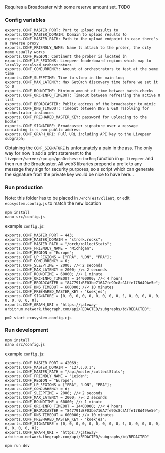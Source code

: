 Requires a Broadcaster with some reserve amount set. TODO

### Config variables
```
exports.CONF_MASTER_PORT: Port to upload results to
exports.CONF_MASTER_DOMAIN: Domain to upload results to
exports.CONF_MASTER_PATH: Path to the upload endpoint in case there's a reverse proxy
exports.CONF_FRIENDLY_NAME: Name to attach to the prober, the city name usually works
exports.CONF_REGION: Continent the prober is located in
exports.CONF_LP_REGIONS: Livepeer leaderboard regions which map to locally resolved orchestrators
exports.CONF_CONCURRENCY: Amount of orchestrators to test at the same time
exports.CONF_SLEEPTIME: Time to sleep in the main loop
exports.CONF_MAX_LATENCY: Max GetOrch discovery time before we set it to 0
exports.CONF_ROUNDTIME: Minimum amount of time between batch-checks
exports.CONF_ORCHINFO_TIMEOUT: Timeout between refreshing the active O list
exports.CONF_BROADCASTER: Public address of the broadcaster to mimic
exports.CONF_DNS_TIMEOUT: Timeout between DNS & GEO resolving for orchestrator instances
exports.CONF_PRESHARED_MASTER_KEY: password for uploading to the hodler
exports.CONF_SIGNATURE: Broadcaster signature over a message containing it's own public address
exports.CONF_GRAPH_URI: Full URL including API key to the Livepeer subgraph;
```

Obtaining the `CONF_SIGNATURE` is unfortunately a pain in the ass. The only way for now it add a print statement to the `livepeer/server/rpc.go/genOrchestratorReq` function in `go-livepeer` and then run the Broadcaster. All web3 libraries prepend a prefix to any message they sign for security purposes, so a script which can generate the signature from the private key would be nice to have here...

### Run production
Note: this folder has to be placed in `/orchTest/client`, or edit `ecosystem.config.js` to match the new location

    npm install
    nano src/config.js

example `config.js`:
```
exports.CONF_MASTER_PORT = 443;
exports.CONF_MASTER_DOMAIN = "stronk.rocks";
exports.CONF_MASTER_PATH = "/orch/collectStats";
exports.CONF_FRIENDLY_NAME = "Michigan";
exports.CONF_REGION = "Europe";
exports.CONF_LP_REGIONS = ["FRA", "LON", "PRA"];
exports.CONF_CONCURRENCY = 6;
exports.CONF_SLEEPTIME = 2000; //< 2 seconds
exports.CONF_MAX_LATENCY = 2000; //< 2 seconds
exports.CONF_ROUNDTIME = 60000; //< 1 minute
exports.CONF_ORCHINFO_TIMEOUT = 14400000; //< 4 hours
exports.CONF_BROADCASTER = "847791cBF03be716A7fe9Dc8c9Affe17Bd49Ae5e";
exports.CONF_DNS_TIMEOUT = 600000; //< 10 minutes
exports.CONF_PRESHARED_MASTER_KEY = "koekjes";
exports.CONF_SIGNATURE = [0, 0, 0, 0, 0, 0, 0, 0, 0, 0, 0, 0, 0, 0, 0, 0, 0, 0, 0, 0];
exports.CONF_GRAPH_URI = "https://gateway-arbitrum.network.thegraph.com/api/REDACTED/subgraphs/id/REDACTED";
```

    pm2 start ecosystem.config.cjs

### Run development

    npm install
    nano src/config.js

example `config.js`:
```
exports.CONF_MASTER_PORT = 42069;
exports.CONF_MASTER_DOMAIN = "127.0.0.1";
exports.CONF_MASTER_PATH = "/api/master/collectStats";
exports.CONF_FRIENDLY_NAME = "Leiden";
exports.CONF_REGION = "Europe";
exports.CONF_LP_REGIONS = ["FRA", "LON", "PRA"];
exports.CONF_CONCURRENCY = 6;
exports.CONF_SLEEPTIME = 2000; //< 2 seconds
exports.CONF_MAX_LATENCY = 2000; //< 2 seconds
exports.CONF_ROUNDTIME = 60000; //< 1 minute
exports.CONF_ORCHINFO_TIMEOUT = 14400000; //< 4 hours
exports.CONF_BROADCASTER = "847791cBF03be716A7fe9Dc8c9Affe17Bd49Ae5e";
exports.CONF_DNS_TIMEOUT = 600000; //< 10 minutes
exports.CONF_PRESHARED_MASTER_KEY = "koekjes";
exports.CONF_SIGNATURE = [0, 0, 0, 0, 0, 0, 0, 0, 0, 0, 0, 0, 0, 0, 0, 0, 0, 0, 0, 0];
exports.CONF_GRAPH_URI = "https://gateway-arbitrum.network.thegraph.com/api/REDACTED/subgraphs/id/REDACTED"
```

    npm run dev

